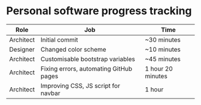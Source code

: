 # Personal software progress tracking

| Role      | Job                                    | Time               |
| --------- | -------------------------------------- | ------------------ |
| Architect | Initial commit                         | ~30 minutes        |
| Designer  | Changed color scheme                   | ~10 minutes        |
| Architect | Customisable bootstrap variables       | ~45 minutes        |
| Architect | Fixing errors, automating GitHub pages |  1 hour 20 minutes |
| Architect | Improving CSS, JS script for navbar    |  1 hour            |
